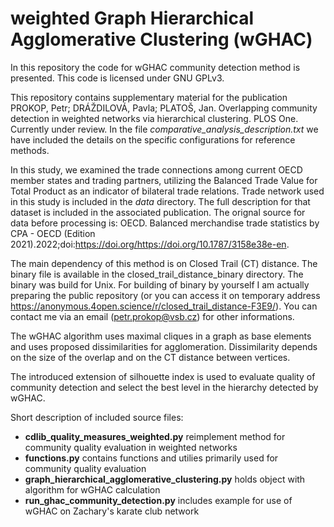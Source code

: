 # weighted Graph Hierarchical Agglomerative Clustering (wGHAC)

In this repository the code for wGHAC community detection method is presented. This code is licensed under GNU GPLv3.

This repository contains supplementary material for the publication PROKOP, Petr; DRÁŽDILOVÁ, Pavla; PLATOŠ, Jan. Overlapping community detection in weighted networks via hierarchical clustering. PLOS One. Currently under review.
In the file *comparative_analysis_description.txt* we have included the details on the specific configurations for reference methods.

In this study, we examined the trade connections among current OECD member states and trading partners, utilizing the Balanced Trade Value for Total Product as an indicator of bilateral trade relations. Trade network used in this study is included in the *data* directory. The full description for that dataset is included in the associated publication. The orignal source for data before processing is: OECD. Balanced merchandise trade statistics by CPA - OECD (Edition 2021).2022;doi:https://doi.org/https://doi.org/10.1787/3158e38e-en.

The main dependency of this method is on Closed Trail (CT) distance. The binary file is available in the closed_trail_distance_binary directory. The binary was build for Unix. For building of binary by yourself I am actually preparing the public repository (or you can access it on temporary address https://anonymous.4open.science/r/closed_trail_distance-F3E9/). You can contact me via an email (petr.prokop@vsb.cz) for other informations.

The wGHAC algorithm uses maximal cliques in a graph as base elements and uses proposed dissimilarities for agglomeration. Dissimilarity depends on the size of the overlap and on the CT distance between vertices.

The introduced extension of silhouette index is used to evaluate quality of community detection and select the best level in the hierarchy detected by wGHAC.

Short description of included source files:
- **cdlib_quality_measures_weighted.py** reimplement method for community quality evaluation in weighted networks
- **functions.py** contains functions and utilies primarily used for community quality evaluation
- **graph_hierarchical_agglomerative_clustering.py** holds object with algorithm for wGHAC calculation
- **run_ghac_community_detection.py** includes example for use of wGHAC on Zachary's karate club network